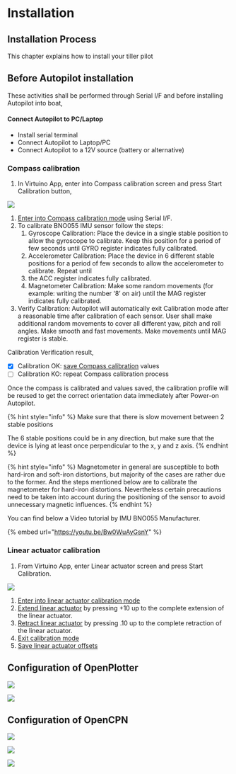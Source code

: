 # Installation

## Installation Process

This chapter explains how to install your tiller pilot 

## Before Autopilot installation

These activities shall be performed through Serial I/F and before installing Autopilot into boat,

#### Connect Autopilot to PC/Laptop

* Install serial terminal 
* Connect Autopilot to Laptop/PC
* Connect Autopilot to a 12V source \(battery or alternative\)

### Compass calibration

1. In Virtuino App, enter into Compass calibration screen and press Start Calibration button,

![](../.gitbook/assets/compass-calib.jpg)

1. [Enter into Compass calibration mode](../using-fenix-tiller-pilot/user-functions.md#start-compass-calibration) using Serial I/F.
2. To calibrate BNO055 IMU sensor follow the steps:
   1. Gyroscope Calibration: Place the device in a single stable position to allow the gyroscope to calibrate. Keep this position for a period of few seconds until GYRO register indicates fully calibrated.
   2. Accelerometer Calibration: Place the device in 6 different stable positions for a period of few seconds to allow the accelerometer to calibrate. Repeat until 
   3. the ACC register indicates fully calibrated.
   4. Magnetometer Calibration: Make some random movements \(for example: writing the number ‘8’ on air\) until the MAG register indicates fully calibrated.
3. Verify Calibration: Autopilot will automatically exit Calibration mode after a reasonable time after calibration of each sensor. User shall make additional random movements to cover all different yaw, pitch and roll angles. Make smooth and fast movements. Make movements until MAG register is stable.

Calibration Verification result,

* [x] Calibration OK: [save Compass calibration](../using-fenix-tiller-pilot/user-functions.md#save-compass-offsets) values
* [ ] Calibration KO: repeat Compass calibration process

Once the compass is calibrated and values saved, the calibration profile will be reused to get the correct orientation data immediately after Power-on Autopilot.

{% hint style="info" %}
Make sure that there is slow movement between 2 stable positions

The 6 stable positions could be in any direction, but make sure that the device is lying at least once perpendicular to the x, y and z axis.
{% endhint %}

{% hint style="info" %}
Magnetometer in general are susceptible to both hard-iron and soft-iron distortions, but majority of the cases are rather due to the former. And the steps mentioned below are to calibrate the magnetometer for hard-iron distortions. Nevertheless certain precautions need to be taken into account during the positioning of the sensor to avoid unnecessary magnetic influences.
{% endhint %}

You can find below a Video tutorial by IMU BNO055 Manufacturer.

{% embed url="https://youtu.be/Bw0WuAyGsnY" %}

### Linear actuator calibration

1. From Virtuino App, enter Linear actuator screen and press Start Calibration.

![](../.gitbook/assets/linear-calib.jpg)

1. [Enter into linear actuator calibration mode](../using-fenix-tiller-pilot/user-functions.md#start-compass-calibration)
2. [Extend linear actuator](../using-fenix-tiller-pilot/user-functions.md#increment-current-rudder-by-10-position-unit) by pressing +10 up to the complete extension of the linear actuator.
3. [Retract linear actuator](../using-fenix-tiller-pilot/user-functions.md#reduce-current-rudder-by-10-position-unit) by pressing .10 up to the complete retraction of the linear actuator.
4. [Exit calibration mode](../using-fenix-tiller-pilot/user-functions.md#start-linear-actuator-calibration)
5. [Save linear actuator offsets](../using-fenix-tiller-pilot/user-functions.md#save-current-installation-parameters)

## Configuration of OpenPlotter

![](../.gitbook/assets/usb.png)

![](../.gitbook/assets/nmea.png)

## Configuration of OpenCPN

![](../.gitbook/assets/opencpn_conn.png)

![](../.gitbook/assets/opencpn_tcp.png)

![](../.gitbook/assets/opencpn_udp.png)



